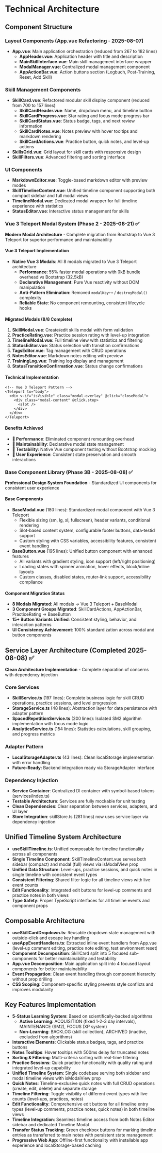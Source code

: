 # Technical Architecture

## Component Structure

### Layout Components (App.vue Refactoring - 2025-08-07)
- **App.vue**: Main application orchestration (reduced from 267 to 182 lines)
  - **AppHeader.vue**: Application header with title and description
  - **MainSkillInterface.vue**: Main skill management interface wrapper
  - **ModalManager.vue**: Centralized modal management component
  - **AppActionBar.vue**: Action buttons section (Logbuch, Post-Training, Reset, Add Skill)

### Skill Management Components  
- **SkillCard.vue**: Refactored modular skill display component (reduced from 700 to 157 lines)
  - **SkillCardHeader.vue**: Name, dropdown menu, and timeline button
  - **SkillCardProgress.vue**: Star rating and focus mode progress bar
  - **SkillCardStatus.vue**: Status badge, tags, and next review information
  - **SkillCardNotes.vue**: Notes preview with hover tooltips and markdown rendering
  - **SkillCardActions.vue**: Practice button, quick notes, and level-up actions
- **SkillsGrid.vue**: Grid layout for skill cards with responsive design
- **SkillFilters.vue**: Advanced filtering and sorting interface

### UI Components
- **MarkdownEditor.vue**: Toggle-based markdown editor with preview modes
- **SkillTimelineContent.vue**: Unified timeline component supporting both compact sidebar and full modal views
- **TimelineModal.vue**: Dedicated modal wrapper for full timeline experience with statistics
- **StatusEditor.vue**: Interactive status management for skills

### Vue 3 Teleport Modal System (Phase 2 - 2025-08-21) ✅
**Modern Modal Architecture** - Complete migration from Bootstrap to Vue 3 Teleport for superior performance and maintainability

#### Vue 3 Teleport Implementation
- **Native Vue 3 Modals**: All 8 modals migrated to Vue 3 Teleport architecture
  - **Performance**: 55% faster modal operations with 0kB bundle overhead vs Bootstrap (32.5kB)
  - **Declarative Management**: Pure Vue reactivity without DOM manipulation
  - **Anti-Pattern Elimination**: Removed `modalKey++` / `destroyModal()` complexity
  - **Reliable State**: No component remounting, consistent lifecycle hooks

#### Migrated Modals (8/8 Complete)
1. **SkillModal.vue**: Create/edit skills modal with form validation
2. **PracticeRating.vue**: Practice session rating with level-up integration  
3. **TimelineModal.vue**: Full timeline view with statistics and filtering
4. **StatusEditor.vue**: Status selection with transition confirmations
5. **TagsEditor.vue**: Tag management with CRUD operations
6. **NotesEditor.vue**: Markdown notes editing with preview
7. **TrainingLog.vue**: Training log display and management
8. **StatusTransitionConfirmation.vue**: Status change confirmations

#### Technical Implementation
```vue
<!-- Vue 3 Teleport Pattern -->
<Teleport to="body">
  <div v-if="isVisible" class="modal-overlay" @click="closeModal">
    <div class="modal-content" @click.stop>
      <slot />
    </div>
  </div>
</Teleport>
```

#### Benefits Achieved
- **🚀 Performance**: Eliminated component remounting overhead
- **🔧 Maintainability**: Declarative modal state management  
- **🧪 Testability**: Native Vue component testing without Bootstrap mocking
- **🎯 User Experience**: Consistent state preservation and smooth interactions

### Base Component Library (Phase 3B - 2025-08-08) ✅
**Professional Design System Foundation** - Standardized UI components for consistent user experience

#### Base Components
- **BaseModal.vue** (180 lines): Standardized modal component with Vue 3 Teleport
  - Flexible sizing (sm, lg, xl, fullscreen), header variants, conditional rendering
  - Slot-based content system, configurable footer buttons, data-testid support
  - Custom styling with CSS variables, accessibility features, consistent event handling
- **BaseButton.vue** (195 lines): Unified button component with enhanced features
  - All variants with gradient styling, icon support (left/right positioning)
  - Loading states with spinner animation, hover effects, block/inline layouts
  - Custom classes, disabled states, router-link support, accessibility compliance

#### Component Migration Status
- **8 Modals Migrated**: All modals → Vue 3 Teleport + BaseModal
- **3 Component Groups Migrated**: SkillCardActions, AppActionBar, PracticeRating → BaseButton
- **15+ Button Variants Unified**: Consistent styling, behavior, and interaction patterns
- **UI Consistency Achievement**: 100% standardization across modal and button components

## Service Layer Architecture (Completed 2025-08-08) ✅
**Clean Architecture Implementation** - Complete separation of concerns with dependency injection

### Core Services
- **SkillService.ts** (197 lines): Complete business logic for skill CRUD operations, practice sessions, and level progression
- **StorageService.ts** (48 lines): Abstraction layer for data persistence with adapter pattern
- **SpacedRepetitionService.ts** (200 lines): Isolated SM2 algorithm implementation with focus mode logic
- **AnalyticsService.ts** (154 lines): Statistics calculations, skill grouping, and progress metrics

### Adapter Pattern
- **LocalStorageAdapter.ts** (43 lines): Clean localStorage implementation with error handling
- **Future-Ready**: Backend integration ready via StorageAdapter interface

### Dependency Injection
- **Service Container**: Centralized DI container with symbol-based tokens (services/index.ts)
- **Testable Architecture**: Services are fully mockable for unit testing
- **Clean Dependencies**: Clear separation between services, adapters, and UI layer
- **Store Integration**: skillStore.ts (281 lines) now uses service layer via dependency injection

## Unified Timeline System Architecture
- **useSkillTimeline.ts**: Unified composable for timeline functionality across all components
- **Single Timeline Component**: SkillTimelineContent.vue serves both sidebar (compact) and modal (full) views via isModalView prop
- **Unified Data Structure**: Level-ups, practice sessions, and quick notes in single timeline with consistent event types
- **Consistent Filtering**: Shared filter logic for all timeline views with live event counts
- **Edit Functionality**: Integrated edit buttons for level-up comments and practice notes in both views
- **Type Safety**: Proper TypeScript interfaces for all timeline events and component props

## Composable Architecture
- **useSkillCardDropdown.ts**: Reusable dropdown state management with outside-click and escape key handling
- **useAppEventHandlers.ts**: Extracted inline event handlers from App.vue (level-up comment editing, practice note editing, test environment reset)
- **Component Decomposition**: SkillCard split into 5 focused sub-components for better maintainability and testability
- **App.vue Decomposition**: Main application split into 4 focused layout components for better maintainability
- **Event Propagation**: Clean event handling through component hierarchy without prop drilling
- **CSS Scoping**: Component-specific styling prevents style conflicts and improves modularity

## Key Features Implementation
- **5-Status Learning System**: Based on scientifically-backed algorithms
  - **Active Learning**: ACQUISITION (fixed 1-2-3 day intervals), MAINTENANCE (SM2), FOCUS (XP system)
  - **Non-Learning**: BACKLOG (skill collection), ARCHIVED (inactive, excluded from algorithms)
- **Interactive Elements**: Clickable status badges, tags, and practice buttons
- **Notes Tooltips**: Hover tooltips with 500ms delay for truncated notes
- **Sorting & Filtering**: Multi-criteria sorting with real-time filtering
- **Practice Sessions**: Quick practice functionality with quality rating and integrated level-up capability
- **Unified Timeline System**: Single codebase serving both sidebar and modal timeline views with isModalView prop
- **Quick Notes**: Timeline-exclusive quick notes with full CRUD operations (create, edit, delete) and separate storage
- **Timeline Filtering**: Toggle visibility of different event types with live counts (level-ups, practices, notes)
- **Edit Functionality**: Comprehensive edit buttons for all timeline entry types (level-up comments, practice notes, quick notes) in both timeline views
- **Timeline Integration**: Seamless timeline access from both Notes Editor sidebar and dedicated Timeline Modal
- **Transfer Status Tracking**: Green checkbox buttons for marking timeline entries as transferred to main notes with persistent state management
- **Progressive Web App**: Offline-first functionality with installable app experience and localStorage-based caching